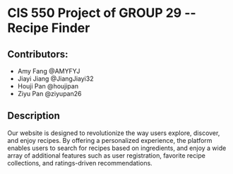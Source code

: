 # CIS 550 Project of GROUP 29 -- Recipe Finder
## Contributors:
* Amy Fang @AMYFYJ
* Jiayi Jiang @JiangJiayi32
* Houji Pan @houjipan
* Ziyu Pan @ziyupan26

## Description
Our website is designed to revolutionize the way users explore, discover, and enjoy recipes. By offering a personalized experience, the platform enables users to search for recipes based on ingredients, and enjoy a wide array of additional features such as user registration, favorite recipe collections, and ratings-driven recommendations. 

